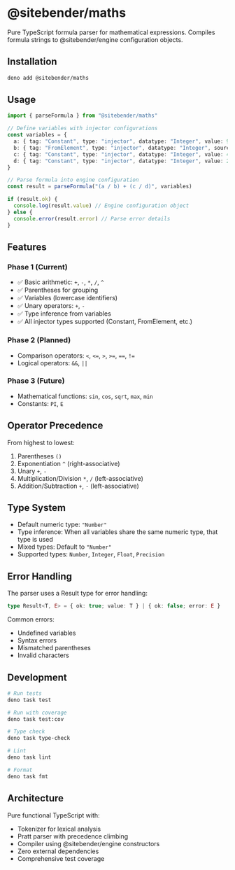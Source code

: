 # @sitebender/maths

Pure TypeScript formula parser for mathematical expressions. Compiles formula strings to @sitebender/engine configuration objects.

## Installation

```bash
deno add @sitebender/maths
```

## Usage

```typescript
import { parseFormula } from "@sitebender/maths"

// Define variables with injector configurations
const variables = {
  a: { tag: "Constant", type: "injector", datatype: "Integer", value: 99 },
  b: { tag: "FromElement", type: "injector", datatype: "Integer", source: "#divisor" },
  c: { tag: "Constant", type: "injector", datatype: "Integer", value: 44 },
  d: { tag: "Constant", type: "injector", datatype: "Integer", value: 2 }
}

// Parse formula into engine configuration
const result = parseFormula("(a / b) + (c / d)", variables)

if (result.ok) {
  console.log(result.value) // Engine configuration object
} else {
  console.error(result.error) // Parse error details
}
```

## Features

### Phase 1 (Current)
- ✅ Basic arithmetic: `+`, `-`, `*`, `/`, `^`
- ✅ Parentheses for grouping
- ✅ Variables (lowercase identifiers)
- ✅ Unary operators: `+`, `-`
- ✅ Type inference from variables
- ✅ All injector types supported (Constant, FromElement, etc.)

### Phase 2 (Planned)
- Comparison operators: `<`, `<=`, `>`, `>=`, `==`, `!=`
- Logical operators: `&&`, `||`

### Phase 3 (Future)
- Mathematical functions: `sin`, `cos`, `sqrt`, `max`, `min`
- Constants: `PI`, `E`

## Operator Precedence

From highest to lowest:
1. Parentheses `()`
2. Exponentiation `^` (right-associative)
3. Unary `+`, `-`
4. Multiplication/Division `*`, `/` (left-associative)
5. Addition/Subtraction `+`, `-` (left-associative)

## Type System

- Default numeric type: `"Number"`
- Type inference: When all variables share the same numeric type, that type is used
- Mixed types: Default to `"Number"`
- Supported types: `Number`, `Integer`, `Float`, `Precision`

## Error Handling

The parser uses a Result type for error handling:

```typescript
type Result<T, E> = { ok: true; value: T } | { ok: false; error: E }
```

Common errors:
- Undefined variables
- Syntax errors
- Mismatched parentheses
- Invalid characters

## Development

```bash
# Run tests
deno task test

# Run with coverage
deno task test:cov

# Type check
deno task type-check

# Lint
deno task lint

# Format
deno task fmt
```

## Architecture

Pure functional TypeScript with:
- Tokenizer for lexical analysis
- Pratt parser with precedence climbing
- Compiler using @sitebender/engine constructors
- Zero external dependencies
- Comprehensive test coverage